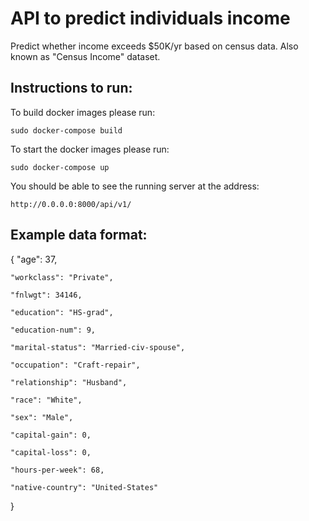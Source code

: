 # API to predict individuals income

Predict whether income exceeds $50K/yr based on census data. Also known as "Census Income" dataset.

## Instructions to run:

To build docker images please run:

`sudo docker-compose build`

To start the docker images please run:

`sudo docker-compose up`

You should be able to see the running server at the address:

`http://0.0.0.0:8000/api/v1/`

## Example data format:

{ 
    "age": 37,
    
    "workclass": "Private",
    
    "fnlwgt": 34146,
    
    "education": "HS-grad",
    
    "education-num": 9,
    
    "marital-status": "Married-civ-spouse",
    
    "occupation": "Craft-repair",
    
    "relationship": "Husband",
    
    "race": "White",
    
    "sex": "Male",
    
    "capital-gain": 0,
    
    "capital-loss": 0,
    
    "hours-per-week": 68,
    
    "native-country": "United-States" 
    
}
